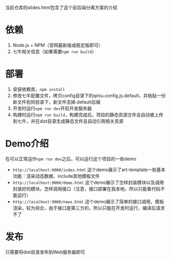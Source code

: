 当前仓库的slides.html包含了这个前后端分离方案的介绍

# 依赖
1. Node.js + NPM（官网最新版或稳定版即可）
2. 七牛相关信息（如果需要`npm run build`）

# 部署
1. 安装依赖库，`npm install`
2. 修改七牛配置文件，拷贝config目录下的qiniu.config.js.default，并粘贴一份新文件到同目录下，新文件去掉.default后缀
3. 开发时运行`npm run dev`开启开发服务器
4. 构建时运行`npm run build`，构建完成后，项目的静态资源文件会自动被上传到七牛，并在dist目录生成静态文件且自动引用相关资源

# Demo介绍
在可以正常运作`npm run dev`之后，可以运行这个项目的一些demo

- `http://localhost:9000/index.html` 这个demo展示了art-template一些基本功能：渲染动态数据、include其他模板文件
- `http://localhost:9000/demo.html` 这个demo展示了怎样封装模块以及调用封装好的模块，怎样调用接口（注意，接口部署在我本地，所以只能看代码不能运行）
- `http://localhost:9000/news.html` 这个demo展示了简单的接口调用，模板渲染，较为综合，由于接口是第三方的，所以只能在开发时运行，编译后请求不了

# 发布
只需要将dist目录发布到Web服务器即可